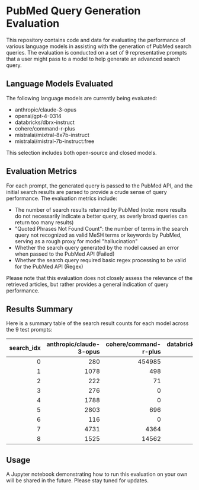 # PubMed Query Generation Evaluation

This repository contains code and data for evaluating the performance of various language models in assisting with the generation of PubMed search queries. The evaluation is conducted on a set of 9 representative prompts that a user might pass to a model to help generate an advanced search query.

## Language Models Evaluated

The following language models are currently being evaluated:

- anthropic/claude-3-opus
- openai/gpt-4-0314
- databricks/dbrx-instruct
- cohere/command-r-plus
- mistralai/mixtral-8x7b-instruct
- mistralai/mistral-7b-instruct:free

This selection includes both open-source and closed models.

## Evaluation Metrics

For each prompt, the generated query is passed to the PubMed API, and the initial search results are parsed to provide a crude sense of query performance. The evaluation metrics include:

- The number of search results returned by PubMed (note: more results do not necessarily indicate a better query, as overly broad queries can return too many results)
- "Quoted Phrases Not Found Count": the number of terms in the search query not recognized as valid MeSH terms or keywords by PubMed, serving as a rough proxy for model "hallucination"
- Whether the search query generated by the model caused an error when passed to the PubMed API (Failed)  
- Whether the search query required basic regex processing to be valid for the PubMed API (Regex)

Please note that this evaluation does not closely assess the relevance of the retrieved articles, but rather provides a general indication of query performance.

## Results Summary

Here is a summary table of the search result counts for each model across the 9 test prompts:

| search_idx | anthropic/claude-3-opus | cohere/command-r-plus | databricks/dbrx-instruct | mistralai/mistral-7b-instruct:free | mistralai/mixtral-8x7b-instruct | openai/gpt-4-0314 |
|------------:|--------------------------:|------------------------:|---------------------------:|-------------------------------------:|----------------------------------:|--------------------:|
| 0          | 280                      | 454985                 | 0                         | 326                                 | 189                              | 24                 |
| 1          | 1078                     | 498                    | 2                         | 0                                   | 2200                             | 1531               |
| 2          | 222                      | 71                     | 0                         | 0                                   | 0                                | 195                |
| 3          | 276                      | 0                      | 0                         | 0                                   | 0                                | 1                  |
| 4          | 1788                     | 0                      | 0                         | 0                                   | 1063                             | 101                |
| 5          | 2803                     | 696                    | 0                         | 0                                   | 49                               | 1292               |
| 6          | 116                      | 0                      | 0                         | 0                                   | 0                                | 86                 |
| 7          | 4731                     | 4364                   | 0                         | 0                                   | 1903                             | 382                |
| 8          | 1525                     | 14562                  | 1332                      | 21750                               | 0                                | 11239              |

## Usage

A Jupyter notebook demonstrating how to run this evaluation on your own will be shared in the future. Please stay tuned for updates.